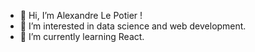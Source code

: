 - 👋 Hi, I’m Alexandre Le Potier !
- 👀 I’m interested in data science and web development.
- 🌱 I’m currently learning React.
